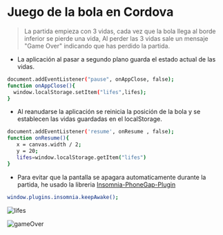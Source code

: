 # Juego de la bola en Cordova

>La partida empieza con 3 vidas, cada vez que la bola llega al borde inferior se pierde una vida, Al perder las 3 vidas
sale un mensaje "Game Over" indicando que has perdido la partida.

- La aplicación al pasar a segundo plano guarda el estado actual de las vidas.
```sh
document.addEventListener("pause", onAppClose, false);
function onAppClose(){
  window.localStorage.setItem("lifes",lifes);
}
```

- Al reanudarse la aplicación se reinicia la posición de la bola y se establecen las vidas guardadas en el localStorage.
```sh
document.addEventListener('resume', onResume , false);
function onResume(){
   x = canvas.width / 2;
   y = 20;
   lifes=window.localStorage.getItem("lifes")
}
```
- Para evitar que la pantalla se apagara automaticamente durante la partida, he usado la libreria [Insomnia-PhoneGap-Plugin](https://github.com/EddyVerbruggen/Insomnia-PhoneGap-Plugin)
```sh
window.plugins.insomnia.keepAwake();
```

![lifes](https://raw.githubusercontent.com/gerardoDam2/JuegoDemigranteCordova/master/img/2.jpg)

![gameOver](https://raw.githubusercontent.com/gerardoDam2/JuegoDemigranteCordova/master/img/1.jpg)
